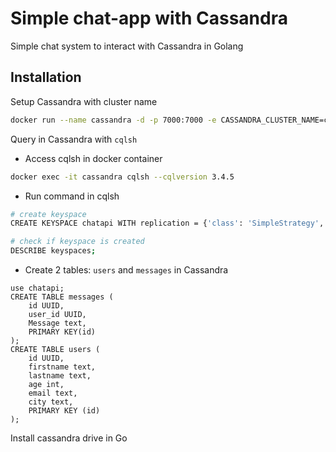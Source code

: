 # Simple chat-app with Cassandra
Simple chat system to interact with Cassandra in Golang

## Installation
Setup Cassandra with cluster name
```bash
docker run --name cassandra -d -p 7000:7000 -e CASSANDRA_CLUSTER_NAME=chat-cluster cassandra:4.0.4
```

Query in Cassandra with `cqlsh`
- Access cqlsh in docker container
```bash
docker exec -it cassandra cqlsh --cqlversion 3.4.5
```
- Run command in cqlsh
```bash
# create keyspace
CREATE KEYSPACE chatapi WITH replication = {'class': 'SimpleStrategy', 'replication_factor' : 1};

# check if keyspace is created
DESCRIBE keyspaces;
```

- Create 2 tables: `users` and `messages` in Cassandra
```
use chatapi;
CREATE TABLE messages (
    id UUID,
    user_id UUID,
    Message text,
    PRIMARY KEY(id)
);
CREATE TABLE users (
    id UUID,
    firstname text,
    lastname text,
    age int,
    email text,
    city text,
    PRIMARY KEY (id)
);
```


Install cassandra drive in Go
```bash

```
